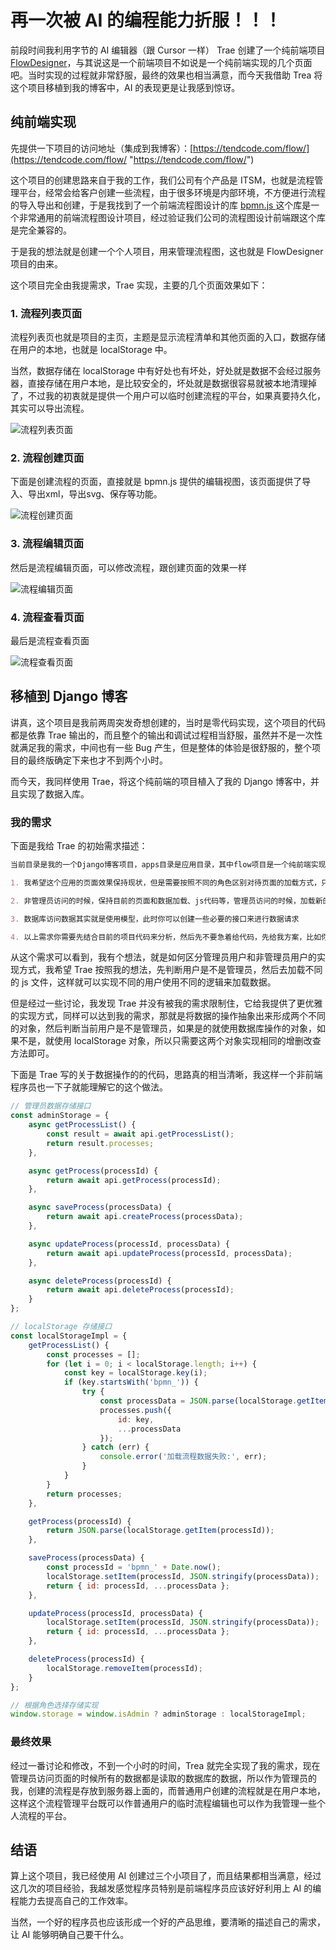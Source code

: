 # 再一次被 AI 的编程能力折服！！！

前段时间我利用字节的 AI 编辑器（跟 Cursor 一样） Trae 创建了一个纯前端项目 [FlowDesigner](https://github.com/Hopetree/FlowDesigner "FlowDesigner")，与其说这是一个前端项目不如说是一个纯前端实现的几个页面吧。当时实现的过程就非常舒服，最终的效果也相当满意，而今天我借助 Trea 将这个项目移植到我的博客中，AI 的表现更是让我感到惊讶。

## 纯前端实现

先提供一下项目的访问地址（集成到我博客）：[https://tendcode.com/flow/](https://tendcode.com/flow/ "https://tendcode.com/flow/")

这个项目的创建思路来自于我的工作，我们公司有个产品是 ITSM，也就是流程管理平台，经常会给客户创建一些流程，由于很多环境是内部环境，不方便进行流程的导入导出和创建，于是我找到了一个前端流程图设计的库 [bpmn.js ](https://bpmn.io/ "bpmn.js ") 这个库是一个非常通用的前端流程图设计项目，经过验证我们公司的流程图设计前端跟这个库是完全兼容的。

于是我的想法就是创建一个个人项目，用来管理流程图，这也就是 FlowDesigner 项目的由来。

这个项目完全由我提需求，Trae 实现，主要的几个页面效果如下：

### 1. 流程列表页面

流程列表页也就是项目的主页，主题是显示流程清单和其他页面的入口，数据存储在用户的本地，也就是 localStorage 中。

当然，数据存储在 localStorage 中有好处也有坏处，好处就是数据不会经过服务器，直接存储在用户本地，是比较安全的，坏处就是数据很容易就被本地清理掉了，不过我的初衷就是提供一个用户可以临时创建流程的平台，如果真要持久化，其实可以导出流程。


![流程列表页面](https://cdn.jsdelivr.net/gh/Hopetree/blog-img@main/2025/202502221925872.png)

### 2. 流程创建页面

下面是创建流程的页面，直接就是 bpmn.js 提供的编辑视图，该页面提供了导入、导出xml，导出svg、保存等功能。

![流程创建页面](https://cdn.jsdelivr.net/gh/Hopetree/blog-img@main/2025/202502221933320.png)


### 3. 流程编辑页面

然后是流程编辑页面，可以修改流程，跟创建页面的效果一样

![流程编辑页面](https://cdn.jsdelivr.net/gh/Hopetree/blog-img@main/2025/202502221934357.png)

### 4. 流程查看页面

最后是流程查看页面

![流程查看页面](https://cdn.jsdelivr.net/gh/Hopetree/blog-img@main/2025/202502221935546.png)


## 移植到 Django 博客

讲真，这个项目是我前两周突发奇想创建的，当时是零代码实现，这个项目的代码都是依靠 Trae 输出的，而且整个的输出和调试过程相当舒服，虽然并不是一次性就满足我的需求，中间也有一些 Bug 产生，但是整体的体验是很舒服的，整个项目的最终版确定下来也才不到两个小时。

而今天，我同样使用 Trae，将这个纯前端的项目植入了我的 Django 博客中，并且实现了数据入库。

### 我的需求

下面是我给 Trae 的初始需求描述：

```markdown
当前目录是我的一个Django博客项目，apps目录是应用目录，其中flow项目是一个纯前端实现的流程图管理页面，目前这个应用的数据都存在前端，我现在有需求请你来实现：

1. 我希望这个应用的页面效果保持现状，但是需要按照不同的角色区别对待页面的加载方式，只需要考虑两种角色就行，第一个角色是管理员访问，则单独添加一套js代码，管理员访问的时候使用数据库来管理数据，而非管理员访问就用目前的前端存储数据

2. 非管理员访问的时候，保持目前的页面和数据加载、js代码等，管理员访问的时候，加载新的js代码，并在新js代码中实现数据从数据库获取和更新的逻辑

3. 数据库访问数据其实就是使用模型，此时你可以创建一些必要的接口来进行数据请求

4. 以上需求你需要先结合目前的项目代码来分析，然后先不要急着给代码，先给我方案，比如你会创建和修改哪些文件，创建和修改的目的是什么，先告诉我，我来评审方案，我们需要先把方案确认清楚之后才开始改代码
```

从这个需求可以看到，我有个想法，就是如何区分管理员用户和非管理员用户的实现方式，我希望 Trae 按照我的想法，先判断用户是不是管理员，然后去加载不同的 js 文件，这样就可以实现不同的用户使用不同的逻辑来加载数据。

但是经过一些讨论，我发现 Trae 并没有被我的需求限制住，它给我提供了更优雅的实现方式，同样可以达到我的需求，那就是将数据的操作抽象出来形成两个不同的对象，然后判断当前用户是不是管理员，如果是的就使用数据库操作的对象，如果不是，就使用 localStorage 对象，所以只需要这两个对象实现相同的增删改查方法即可。

下面是 Trae 写的关于数据操作的的代码，思路真的相当清晰，我这样一个非前端程序员也一下子就能理解它的这个做法。

```js
// 管理员数据存储接口
const adminStorage = {
    async getProcessList() {
        const result = await api.getProcessList();
        return result.processes;
    },

    async getProcess(processId) {
        return await api.getProcess(processId);
    },

    async saveProcess(processData) {
        return await api.createProcess(processData);
    },

    async updateProcess(processId, processData) {
        return await api.updateProcess(processId, processData);
    },

    async deleteProcess(processId) {
        return await api.deleteProcess(processId);
    }
};

// localStorage 存储接口
const localStorageImpl = {
    getProcessList() {
        const processes = [];
        for (let i = 0; i < localStorage.length; i++) {
            const key = localStorage.key(i);
            if (key.startsWith('bpmn_')) {
                try {
                    const processData = JSON.parse(localStorage.getItem(key));
                    processes.push({
                        id: key,
                        ...processData
                    });
                } catch (err) {
                    console.error('加载流程数据失败:', err);
                }
            }
        }
        return processes;
    },

    getProcess(processId) {
        return JSON.parse(localStorage.getItem(processId));
    },

    saveProcess(processData) {
        const processId = 'bpmn_' + Date.now();
        localStorage.setItem(processId, JSON.stringify(processData));
        return { id: processId, ...processData };
    },

    updateProcess(processId, processData) {
        localStorage.setItem(processId, JSON.stringify(processData));
        return { id: processId, ...processData };
    },

    deleteProcess(processId) {
        localStorage.removeItem(processId);
    }
};

// 根据角色选择存储实现
window.storage = window.isAdmin ? adminStorage : localStorageImpl;
```

### 最终效果

经过一番讨论和修改，不到一个小时的时间，Trea 就完全实现了我的需求，现在管理员访问页面的时候所有的数据都是读取的数据库的数据，所以作为管理员的我，创建的流程是存放到服务器上面的，而普通用户创建的流程就是在用户本地，这样这个流程管理平台既可以作普通用户的临时流程编辑也可以作为我管理一些个人流程的平台。

## 结语

算上这个项目，我已经使用 AI 创建过三个小项目了，而且结果都相当满意，经过这几次的项目经验，我越发感觉程序员特别是前端程序员应该好好利用上 AI 的编程能力去提高自己的工作效率。

当然，一个好的程序员也应该形成一个好的产品思维，要清晰的描述自己的需求，让 AI 能够明确自己要干什么。